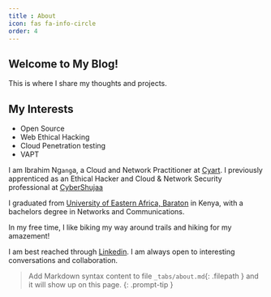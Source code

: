 ```yaml
---
title : About
icon: fas fa-info-circle
order: 4
---
```


## Welcome to My Blog!

This is where I share my thoughts and projects.

## My Interests
- Open Source
- Web Ethical Hacking
- Cloud Penetration testing
- VAPT

I am Ibrahim Ng`ang`a, a Cloud and Network Practitioner at [Cyart](https://Cyart.io/). I previously apprenticed as an Ethical Hacker and Cloud & Network Security professional at [CyberShujaa](https://cybershujaa.co.ke)

I graduated from [University of Eastern Africa, Baraton](https://ueab.ac.ke) in Kenya, with a bachelors degree in Networks and Communications.

In my free time, I like biking my way around trails and hiking for my amazement!


I am best reached through [Linkedin](https://linkedin.com/in/ibrahimnganga/). I am always open to interesting conversations and collaboration. 


> Add Markdown syntax content to file `_tabs/about.md`{: .filepath } and it will show up on this page.
{: .prompt-tip }

